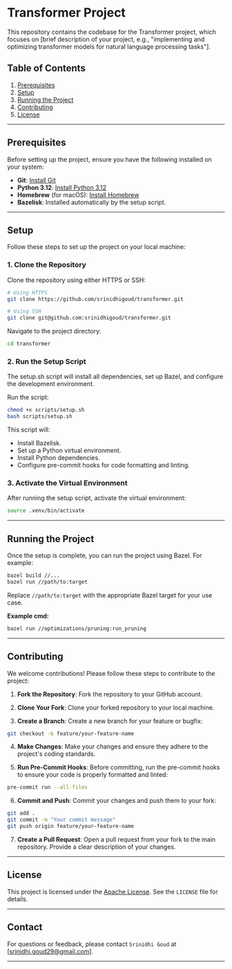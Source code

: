# Transformer Project

This repository contains the codebase for the Transformer project, which focuses on [brief description of your project, e.g., "implementing and optimizing transformer models for natural language processing tasks"].

## Table of Contents

1. [Prerequisites](#prerequisites)
2. [Setup](#setup)
3. [Running the Project](#running-the-project)
4. [Contributing](#contributing)
5. [License](#license)

---

## Prerequisites

Before setting up the project, ensure you have the following installed on your system:

- **Git**: [Install Git](https://git-scm.com/downloads)
- **Python 3.12**: [Install Python 3.12](https://www.python.org/downloads/)
- **Homebrew** (for macOS): [Install Homebrew](https://brew.sh/)
- **Bazelisk**: Installed automatically by the setup script.

---

## Setup

Follow these steps to set up the project on your local machine:

### 1. Clone the Repository

Clone the repository using either HTTPS or SSH:

```bash
# Using HTTPS
git clone https://github.com/srinidhigoud/transformer.git

# Using SSH
git clone git@github.com:srinidhigoud/transformer.git
```

Navigate to the project directory:

```bash
cd transformer
```

### 2. Run the Setup Script

The setup.sh script will install all dependencies, set up Bazel, and configure the development environment.

Run the script:
```bash
chmod +x scripts/setup.sh
bash scripts/setup.sh
```

This script will:
- Install Bazelisk.
- Set up a Python virtual environment.
- Install Python dependencies.
- Configure pre-commit hooks for code formatting and linting.

### 3. Activate the Virtual Environment

After running the setup script, activate the virtual environment:

```bash
source .venv/bin/activate
```

---

## Running the Project

Once the setup is complete, you can run the project using Bazel. For example:

```bash
bazel build //...
bazel run //path/to:target
```

Replace `//path/to:target` with the appropriate Bazel target for your use case.

**Example cmd:**
```bash
bazel run //optimizations/pruning:run_pruning
```

---

## Contributing

We welcome contributions! Please follow these steps to contribute to the project:

1. **Fork the Repository**: Fork the repository to your GitHub account.

2. **Clone Your Fork**: Clone your forked repository to your local machine.

3. **Create a Branch**: Create a new branch for your feature or bugfix:

```bash
git checkout -b feature/your-feature-name
```

4. **Make Changes**: Make your changes and ensure they adhere to the project's coding standards.

5. **Run Pre-Commit Hooks**: Before committing, run the pre-commit hooks to ensure your code is properly formatted and linted:

```bash
pre-commit run --all-files
```

6. **Commit and Push**: Commit your changes and push them to your fork:

```bash
git add .
git commit -m "Your commit message"
git push origin feature/your-feature-name
```

7. **Create a Pull Request**: Open a pull request from your fork to the main repository. Provide a clear description of your changes.

---

## License

This project is licensed under the [Apache License](https://github.com/srinidhigoud/transformer/blob/main/LICENSE). See the `LICENSE` file for details.

---

## Contact

For questions or feedback, please contact `Srinidhi Goud` at [srinidhi.goud29@gmail.com].

---